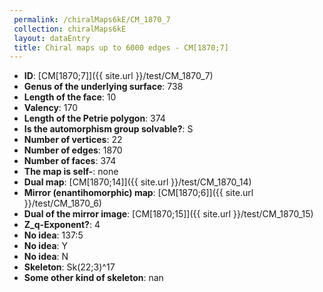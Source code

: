 ```yaml
--- 
 permalink: /chiralMaps6kE/CM_1870_7 
 collection: chiralMaps6kE
 layout: dataEntry
 title: Chiral maps up to 6000 edges - CM[1870;7]
---
```


- **ID**: [CM[1870;7]]({{ site.url }}/test/CM_1870_7)
- **Genus of the underlying surface**: 738
- **Length of the face**: 10
- **Valency**: 170
- **Length of the Petrie polygon**: 374
- **Is the automorphism group solvable?**: S
- **Number of vertices**: 22
- **Number of edges**: 1870
- **Number of faces**: 374
- **The map is self-**: none
- **Dual map**: [CM[1870;14]]({{ site.url }}/test/CM_1870_14)
- **Mirror (enantihomorphic) map**: [CM[1870;6]]({{ site.url }}/test/CM_1870_6)
- **Dual of the mirror image**: [CM[1870;15]]({{ site.url }}/test/CM_1870_15)
- **Z_q-Exponent?**: 4
- **No idea**:  137:5
- **No idea**: Y
- **No idea**: N
- **Skeleton**: Sk(22;3)^17
- **Some other kind of skeleton**: nan
